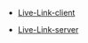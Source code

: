 - [Live-Link-client](https://toy-marketplace-mu.vercel.app/)

- [Live-Link-server](https://toy-marketplace-server-ecru.vercel.app)